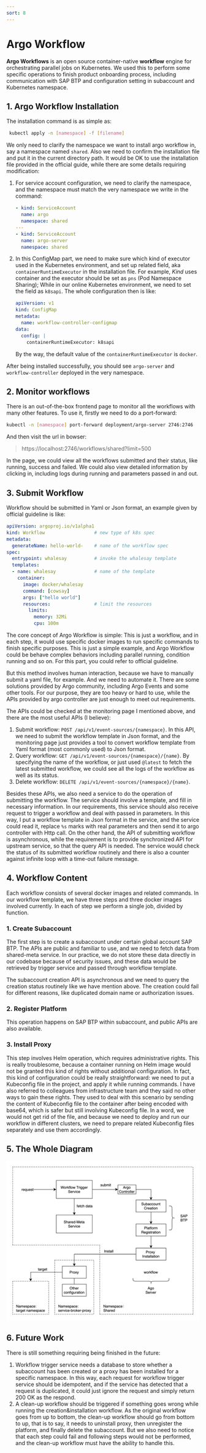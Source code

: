```yaml
---
sort: 8
---
```


# Argo Workflow

**Argo Workflows** is an open source container-native **workflow** engine for orchestrating parallel jobs on Kubernetes. We used this to perform some specific operations to finish product onboarding process, including communication with SAP BTP and configuration setting in subaccount and Kubernetes namespace.

## 1. Argo Workflow Installation

The installation command is as simple as:

```bash
 kubectl apply -n [namespace] -f [filename]
```

We only need to clarify the namespace we want to install argo workflow in, say a namespace named `shared`. Also we need to confirm the installation file and put it in the current directory path. It would be OK to use the installation file provided in the official guide, while there are some details requiring modification:

1. For service account configuration, we need to clarify the namespace, and the namespace must match the very namespace we write in the command:

   ```yaml
   - kind: ServiceAccount
     name: argo
     namespace: shared
   ---
   - kind: ServiceAccount
     name: argo-server
     namespace: shared
   ```

2. In this ConfigMap part, we need to make sure which kind of executor used in the Kubernetes environment, and set up related field, aka `containerRuntimeExecutor` in the installation file. For example, *Kind* uses container and the executor should be set as `pns` (Pod Namespace Sharing); While in our online Kubernetes environment, we need to set the field as `k8sapi`. The whole configuration then is like:

   ```yaml
   apiVersion: v1
   kind: ConfigMap
   metadata:
     name: workflow-controller-configmap
   data:
     config: |
       containerRuntimeExecutor: k8sapi
   ```

   By the way, the default value of the `containerRuntimeExecutor` is `docker`.

After being installed successfully, you should see `argo-server` and `workflow-controller` deployed in the very namespace.

## 2. Monitor workflows

There is an out-of-the-box frontend page to monitor all the workflows with many other features. To use it, firstly we need to do a port-forward:

```bash
kubectl -n [namespace] port-forward deployment/argo-server 2746:2746
```

And then visit the url in bowser:

> https://localhost:2746/workflows/shared?limit=500

In the page, we could view all the workflows submitted and their status, like running, success and failed. We could also view detailed information by clicking in, including logs during running and parameters passed in and out.

## 3. Submit Workflow

Workflow should be submitted in Yaml or Json format, an example given by official guideline is like:

```yaml
apiVersion: argoproj.io/v1alpha1
kind: Workflow                  # new type of k8s spec
metadata:
  generateName: hello-world-    # name of the workflow spec
spec:
  entrypoint: whalesay          # invoke the whalesay template
  templates:
  - name: whalesay              # name of the template
    container:
      image: docker/whalesay
      command: [cowsay]
      args: ["hello world"]
      resources:                # limit the resources
        limits:
          memory: 32Mi
          cpu: 100m
```

The core concept of Argo Workflow is simple: This is just a workflow, and in each step, it would use specific docker images to run specific commands to finish specific purposes. This is just a simple example, and Argo Workflow could be behave complex behaviors including parallel running, condition running and so on. For this part, you could refer to official guideline.

But this method involves human interaction, because we have to manually submit a yaml file, for example. And we need to automate it. There are some solutions provided by Argo community, including Argo Events and some other tools. For our purpose, they are too heavy or hard to use, while the APIs provided by argo controller are just enough to meet out requirements.

The APIs could be checked at the monitoring page I mentioned above, and there are the most useful APIs (I believe):

1. Submit workflow: `POST /api/v1/event-sources/{namespace}`. In this API, we need to submit the workflow template in Json format, and the monitoring page just provides a tool to convert workflow template from Yaml format (most commonly used) to Json format.
2. Query workflow: `GET /api/v1/event-sources/{namespace}/{name}`. By specifying the name of the workflow, or just used `@latest` to fetch the latest submitted workflow, we could see all the logs of the workflow as well as its status.
3. Delete workflow: `DELETE /api/v1/event-sources/{namespace}/{name}`.

Besides these APIs, we also need a service to do the operation of submitting the workflow. The service should involve a template, and fill in necessary information. In our requirements, this service should also receive request to trigger a workflow and deal with passed in parameters. In this way, I put a workflow template in Json format in the service, and the service could read it, replace `%s` marks with real parameters and then send it to argo controller with Http call. On the other hand, the API of submitting workflow is asynchronous, while the requirement is to provide synchronized API for upstream service, so that the query API is needed. The service would check the status of its submitted workflow routinely and there is also a counter against infinite loop with a time-out failure message.

## 4. Workflow Content

Each workflow consists of several docker images and related commands. In our workflow template, we have three steps and three docker images involved currently. In each of step we perform a single job, divided by function.

### 1. Create Subaccount

The first step is to create a subaccount under certain global account SAP BTP. The APIs are public and familiar to use, and we need to fetch data from shared-meta service. In our practice, we do not store these data directly in our codebase because of security issues, and these data would be retrieved by trigger service and passed through workflow template.

The subaccount creation API is asynchronous and we need to query the creation status routinely like we have mention above. The creation could fail for different reasons, like duplicated domain name or authorization issues.

### 2. Register Platform

This operation happens on SAP BTP within subaccount, and public APIs are also available. 

### 3. Install Proxy

This step involves Helm operation, which requires administrative rights. This is really troublesome, because a container running on Helm image would not be granted this kind of rights without additional configuration. In fact, this kind of configuration could be really straightforward: we need to put a Kubeconfig file in the project, and apply it while running commands. I have also referred to colleagues from infrastructure team and they said no other ways to gain these rights. They used to deal with this scenario by sending the content of Kubeconfig file to the container after being encoded with base64, which is safer but still involving Kubeconfig file. In a word, we would not get rid of the file, and because we need to deploy and run our workflow in different clusters, we need to prepare related Kubeconfig files separately and use them accordingly.

## 5. The Whole Diagram

![workflow](./img/workflow.png)

## 6. Future Work

There is still something requiring being finished in the future:

1. Workflow trigger service needs a database to store whether a subaccount has been created or a proxy has been installed for a specific namespace. In this way, each request for workflow trigger service should be idempotent, and if the service has detected that a request is duplicated, it could just ignore the request and simply return 200 OK as the respond.
2. A clean-up workflow should be triggered if something goes wrong while running the creation&installation workflow. As the original workflow goes from up to bottom, the clean-up workflow should go from bottom to up, that is to say, it needs to uninstall proxy, then unregister the platform, and finally delete the subaccount. But we also need to notice that each step could fail and following steps would not be performed, and the clean-up workflow must have the ability to handle this.